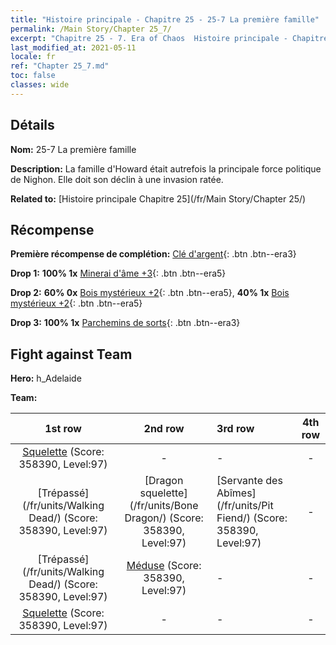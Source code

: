 ```yaml
---
title: "Histoire principale - Chapitre 25 - 25-7 La première famille"
permalink: /Main Story/Chapter 25_7/
excerpt: "Chapitre 25 - 7. Era of Chaos  Histoire principale - Chapitre 25_7. 25-7 La première famille"
last_modified_at: 2021-05-11
locale: fr
ref: "Chapter 25_7.md"
toc: false
classes: wide
---
```


## Détails

 **Nom:** 25-7 La première famille

 **Description:** La famille d'Howard était autrefois la principale force politique de Nighon. Elle doit son déclin à une invasion ratée.

 **Related to:** [Histoire principale Chapitre 25](/fr/Main Story/Chapter 25/)

## Récompense

 **Première récompense de complétion:** [Clé d'argent](/ItemsFR/con_693/){: .btn .btn--era3}

 **Drop 1:** **100% 1x** [Minerai d'âme +3](/ItemsFR/mat_82/){: .btn .btn--era5}

 **Drop 2:** **60% 0x** [Bois mystérieux +2](/ItemsFR/mat_76/){: .btn .btn--era5}, **40% 1x** [Bois mystérieux +2](/ItemsFR/mat_76/){: .btn .btn--era5}

 **Drop 3:** **100% 1x** [Parchemins de sorts](/ItemsFR/con_694/){: .btn .btn--era3}


## Fight against Team
 **Hero:** h_Adelaide

 **Team:**


  | 1st row | 2nd row | 3rd row | 4th row |
  |:----:|:----:|:----|:----:|
  | [Squelette](/fr/units/Skeleton/) (Score: 358390, Level:97)  | - | - | - |
  | [Trépassé](/fr/units/Walking Dead/) (Score: 358390, Level:97)  | [Dragon squelette](/fr/units/Bone Dragon/) (Score: 358390, Level:97)  | [Servante des Abîmes](/fr/units/Pit Fiend/) (Score: 358390, Level:97)  | - |
  | [Trépassé](/fr/units/Walking Dead/) (Score: 358390, Level:97)  | [Méduse](/fr/units/Medusa/) (Score: 358390, Level:97)  | - | - |
  | [Squelette](/fr/units/Skeleton/) (Score: 358390, Level:97)  | - | - | - |


